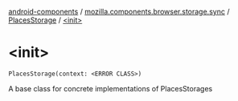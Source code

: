 [android-components](../../index.md) / [mozilla.components.browser.storage.sync](../index.md) / [PlacesStorage](index.md) / [&lt;init&gt;](./-init-.md)

# &lt;init&gt;

`PlacesStorage(context: <ERROR CLASS>)`

A base class for concrete implementations of PlacesStorages

